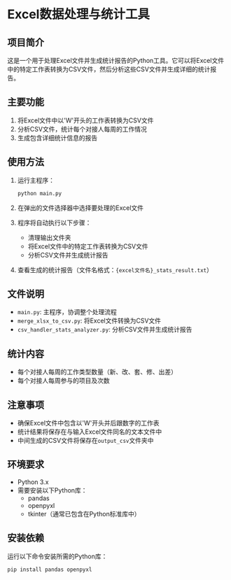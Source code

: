 # Excel数据处理与统计工具

## 项目简介

这是一个用于处理Excel文件并生成统计报告的Python工具。它可以将Excel文件中的特定工作表转换为CSV文件，然后分析这些CSV文件并生成详细的统计报告。

## 主要功能

1. 将Excel文件中以'W'开头的工作表转换为CSV文件
2. 分析CSV文件，统计每个对接人每周的工作情况
3. 生成包含详细统计信息的报告

## 使用方法

1. 运行主程序：

   ```bash
   python main.py
   ```

2. 在弹出的文件选择器中选择要处理的Excel文件

3. 程序将自动执行以下步骤：
   - 清理输出文件夹
   - 将Excel文件中的特定工作表转换为CSV文件
   - 分析CSV文件并生成统计报告

4. 查看生成的统计报告（文件名格式：`{excel文件名}_stats_result.txt`）

## 文件说明

- `main.py`: 主程序，协调整个处理流程
- `merge_xlsx_to_csv.py`: 将Excel文件转换为CSV文件
- `csv_handler_stats_analyzer.py`: 分析CSV文件并生成统计报告

## 统计内容

- 每个对接人每周的工作类型数量（新、改、套、修、出差）
- 每个对接人每周参与的项目及次数

## 注意事项

- 确保Excel文件中包含以'W'开头并后跟数字的工作表
- 统计结果将保存在与输入Excel文件同名的文本文件中
- 中间生成的CSV文件将保存在`output_csv`文件夹中

## 环境要求

- Python 3.x
- 需要安装以下Python库：
  - pandas
  - openpyxl
  - tkinter（通常已包含在Python标准库中）

## 安装依赖

运行以下命令安装所需的Python库：

```bash
pip install pandas openpyxl
```
